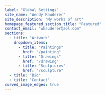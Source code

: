 ```yaml
---
label: "Global Settings"
site_name: "Wendy Kauderer"
site_description: "My works of art"
homepage_featured_section_title: "Featured"
contact_email: "wkauderer@aol.com"
sections:
  - title: "Artwork"
    dropdown_items:
      - title: "Paintings"
        href: "/painting"
      - title: "Drawings"
        href: "/drawing"
      - title: "Sculptures"
        href: "/sculpture"
  - title: "Bio"
  - title: "Contact"
curved_image_edges: true
---
```

